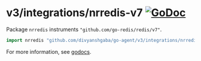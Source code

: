 # v3/integrations/nrredis-v7 [![GoDoc](https://godoc.org/github.com/divyanshgaba/go-agent/v3/integrations/nrredis-v7?status.svg)](https://godoc.org/github.com/divyanshgaba/go-agent/v3/integrations/nrredis-v7)

Package `nrredis` instruments `"github.com/go-redis/redis/v7"`.

```go
import nrredis "github.com/divyanshgaba/go-agent/v3/integrations/nrredis-v7"
```

For more information, see
[godocs](https://godoc.org/github.com/divyanshgaba/go-agent/v3/integrations/nrredis-v7).
